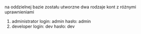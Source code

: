 na oddzielnej bazie zostału utworzne dwa rodzaje kont z różnymi uprawnieniami
1. administrator
   login: admin
   hasło: admin
2. developer
   login: dev
   hasło: dev

